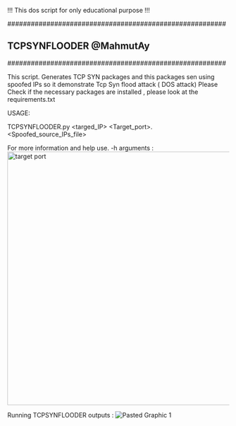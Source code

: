 !!!  This dos script  for only educational purpose  !!!

########################################################
##       TCPSYNFLOODER     @MahmutAy                  ##
########################################################

This  script. Generates TCP SYN packages  and this packages sen using spoofed IPs so it demonstrate  Tcp Syn flood attack ( DOS attack)   Please  Check if the necessary packages are installed ,   please look at the requirements.txt  


USAGE:

TCPSYNFLOODER.py   <targed_IP>  <Target_port>.  <Spoofed_source_IPs_file>  <count>

For more information and help use. -h arguments :
<img width="574" alt="target port" src="https://github.com/user-attachments/assets/23f33474-4251-41ce-9e3f-cc6a7dcf9063">

Running TCPSYNFLOODER outputs :
![Pasted Graphic 1](https://github.com/user-attachments/assets/9628bf6c-8df0-411a-ba87-6815ac964e41)

